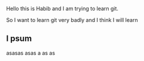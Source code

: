 Hello this is Habib  and I am trying to learn git.


So I want to learn git very badly and I think I will learn 



## I psum
asasas
asas
a
as
as

